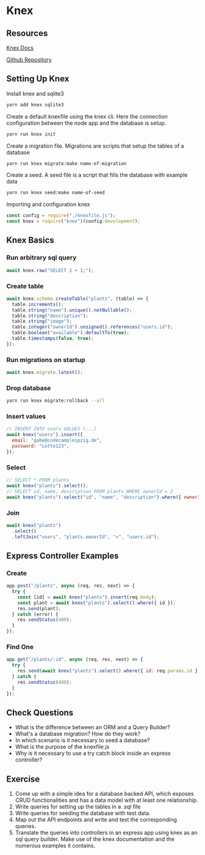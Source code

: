# Knex

## Resources

[Knex Docs](http://knexjs.org/)

[Github Repository](https://github.com/gabrielheinrich/knex-express)

## Setting Up Knex

Install knex and sqlite3

```bash
yarn add knex sqlite3
```

Create a default knexfile using the knex cli. Here the connection configuration
between the node app and the database is setup.

```bash
yarn run knex init
```

Create a migration file. Migrations are scripts that setup the tables of a database

```bash
yarn run knex migrate:make name-of-migration
```

Create a seed. A seed file is a script that fills the database with example data

```bash
yarn run knex seed:make name-of-seed
```

Importing and configuration knex

```js
const config = require("./knexfile.js");
const knex = require("knex")(config.development);
```

## Knex Basics

### Run arbitrary sql query

```js
await knex.raw("SELECT 1 + 1;");
```

### Create table

```js
await knex.schema.createTable("plants", (table) => {
  table.increments();
  table.string("name").unique().notNullable();
  table.string("description");
  table.string("image");
  table.integer("ownerId").unsigned().references("users.id");
  table.boolean("available").defaultTo(true);
  table.timestamps(false, true);
});
```

### Run migrations on startup

```js
await knex.migrate.latest();
```

### Drop database

```bash
yarn run knex migrate:rollback --all
```

### Insert values

```js
// INSERT INTO users VALUES (...)
await knex("users").insert({
  email: "gabe@codecampleipzig.de",
  password: "Lotte123",
});
```

### Select

```js
// SELECT * FROM plants
await knex("plants").select();
// SELECT id, name, description FROM plants WHERE ownerId = 2
await knex("plants").select("id", "name", "description").where({ ownerId: 2 });
```

### Join

```js
await knex("plants")
  .select()
  .leftJoin("users", "plants.ownerId", "=", "users.id");
```

## Express Controller Examples

### Create

```js
app.post("/plants", async (req, res, next) => {
  try {
    const [id] = await knex("plants").insert(req.body);
    const plant = await knex("plants").select().where({ id });
    res.send(plant);
  } catch (error) {
    res.sendStatus(400);
  }
});
```

### Find One

```js
app.get("/plants/:id", async (req, res, next) => {
  try {
    res.send(await knex("plants").select().where({ id: req.params.id }));
  } catch {
    res.sendStatus(400);
  }
});
```

## Check Questions

- What is the difference between an ORM and a Query Builder?
- What's a database migration? How do they work?
- In which scenario is it necessary to seed a database?
- What is the purpose of the knexfile.js
- Why is it necessary to use a try catch block inside an express controller?

## Exercise

1. Come up with a simple idea for a database backed API, which exposes CRUD
   functionalities and has a data model with at least one relationship.
2. Write queries for setting up the tables in a .sql file
3. Write queries for seeding the database with test data.
4. Map out the API endpoints and write and test the corresponding queries.
5. Translate the queries into controllers in an express app using knex as an sql
   query builder. Make use of the knex documentation and the numerous examples
   it contains.
